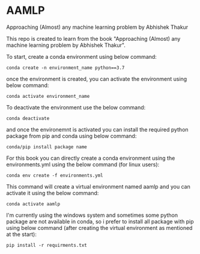 # AAMLP
Approaching (Almost) any machine learning problem by Abhishek Thakur

This repo is created to learn from the book  "Approaching (Almost) any machine learning problem by Abhishek Thakur".

To start, create a conda environment using below command:
```
conda create -n environment_name python==3.7
```
once the environment is created, you can activate the environment using below command:
```
conda activate environment_name
```
To deactivate the environment use the below command:
```
conda deactivate
```

and once the environemnt is activated you can install the required python package from pip and conda using below command:
```
conda/pip install package name
```

For this book you can directly create a conda environment using the environments.yml using the below command (for linux users):
```
conda env create -f environments.yml
```
This command will create a virtual environment named aamlp and you can activate it using the below command:
```
conda activate aamlp
```

I'm currently using the windows system and sometimes some python package are not available in conda, so i prefer to install all package with pip using below command (after creating the virtual environment as mentioned at the start):
```
pip install -r requirments.txt
```


